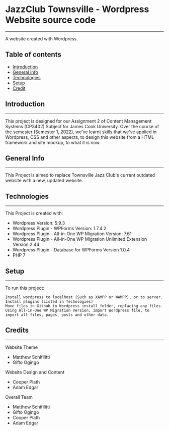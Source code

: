 # JazzClub Townsville - Wordpress Website source code
---
A website created with Wordpress.

## Table of contents
* [Introduction](#Introduction)
* [General info](#General-Info)
* [Technologies](#Technologies)
* [Setup](#Setup)
* [Credit](#Credit)

## Introduction
---
This project is designed for our Assignment 2 of Content Management Systems (CP3402) Subject for James Cook University. Over the course of the semester (Semester 1, 2022), we've learnt skills that we've applied in Wordpress, CSS and other aspects, to design this website from a HTML framework and site mockup, to what it is now.

## General Info
---
This Project is aimed to replace Townsville Jazz Club's current outdated website with a new, updated website.

## Technologies
---
This Project is created with:
* Wordpress Version: 5.9.3
* Wordpress Plugin - WPForms Version: 1.7.4.2
* Wordpress Plugin - All-in-One WP Migration Version: 7.61
* Wordpress Plugin - All-in-One WP Migration Unlimited Extension Version 2.44
* Wordpress Plugin - Database for WPForms Version 1.0.4
* PHP 7

## Setup
---
To run this project:
```
Install wordpress to localhost (Such as XAMPP or WAMPP), or to server.
Install plugins (Listed in Techologies)
Move files in Github to Wordpress install folder, replacing any files.
Using All-in-One WP Migration Version, import Wordpress file, to import all files, pages, posts and other data.
```

## Credits
---
Website Theme
* Matthew Schifilitti
* Gifto Ogingo

Website Design and Content
* Cooper Plath
* Adam Edgar

Overall Team
* Matthew Schifilitti
* Gifto Ogingo
* Cooper Plath
* Adam Edgar
